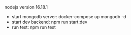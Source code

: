 nodejs version 16.18.1
- start mongodb server:
docker-compose up mongodb -d
- start dev backend:
npm run start:dev
- run test: 
npm run test